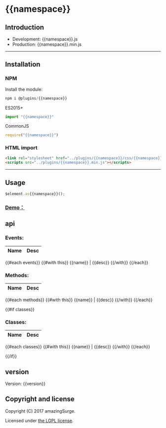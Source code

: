 # {{namespace}}

## Introduction
- Development: {{namespace}}.js
- Production: {{namespace}}.min.js

---
## Installation

### **NPM**

Install the module:

```javascript
npm i @plugins/{{namespace}}
```

ES2015+

```javascript
import "{{namespace}}"
```

CommonJS

```javascript
require("{{namespace}}")
```

### **HTML import**

```html
<link rel="stylesheet" href="../plugins/{{namespace}}/css/{{namespace}}.css">
<scripts src="../plugins/{{namespace}}.min.js"></scripts>
```
---
## Usage

```javascript
$element.as{{namespace}}();
```

### [Demo：]()

## api

### Events:
Name | Desc
-----|-----
{{#each events}}
{{#with this}}
{{name}} | {{desc}}
{{/with}}
{{/each}}

### Methods:
Name | Desc
-----|-----
{{#each methods}}
{{#with this}}
{{name}} | {{desc}}
{{/with}}
{{/each}}

{{#if classes}}
### Classes:
Name | Desc
-----|-----
{{#each classes}}
{{#with this}}
{{name}} | {{desc}}
{{/with}}
{{/each}}

{{/if}}

## version
Version: {{version}}

## Copyright and license
Copyright (C) 2017 amazingSurge.

Licensed under [the LGPL license](LICENSE).